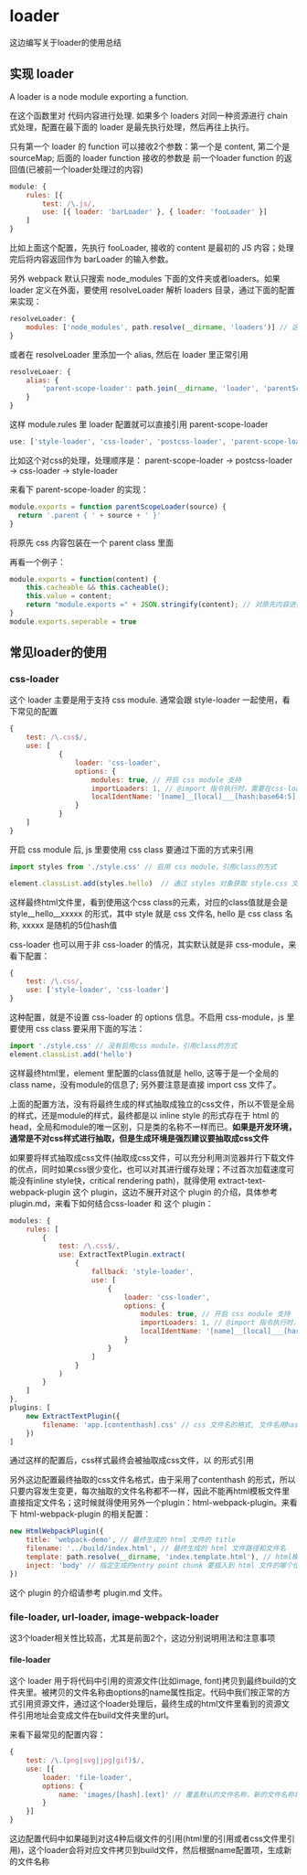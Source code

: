# loader

这边编写关于loader的使用总结

## 实现 loader

A loader is a node module exporting a function.

在这个函数里对 代码内容进行处理. 如果多个 loaders 对同一种资源进行 chain 式处理，配置在最下面的 loader 是最先执行处理，然后再往上执行。

只有第一个 loader 的 function 可以接收2个参数：第一个是 content, 第二个是 sourceMap; 后面的 loader function 接收的参数是 前一个loader function 的返回值(已被前一个loader处理过的内容)

```javascript
module: {
    rules: [{
        test: /\.js/,
        use: [{ loader: 'barLoader' }, { loader: 'fooLoader' }]
    ]
}
```

比如上面这个配置，先执行 fooLoader, 接收的 content 是最初的 JS 内容；处理完后将内容返回作为 barLoader 的输入参数。

另外 webpack 默认只搜索 node_modules 下面的文件夹或者loaders。如果 loader 定义在外面，要使用 resolveLoader 解析 loaders 目录，通过下面的配置来实现：

```javascript
resolveLoader: {
    modules: ['node_modules', path.resolve(__dirname, 'loaders')] // 这边加载node_modules 和 loaders文件夹的内容作为 loaders
}
```

或者在 resolveLoader 里添加一个 alias, 然后在 loader 里正常引用
```javascript
resolveLoaer: {
    alias: {
        'parent-scope-loader': path.join(__dirname, 'loader', 'parentScopeLoader.js')
    }
}
```
这样 module.rules 里 loader 配置就可以直接引用 parent-scope-loader

```javascript
use: ['style-loader', 'css-loader', 'postcss-loader', 'parent-scope-loader']
```
比如这个对css的处理，处理顺序是： parent-scope-loader -> postcss-loader -> css-loader -> style-loader

来看下 parent-scope-loader 的实现：

```javascript
module.exports = function parentScopeLoader(source) {
  return '.parent { ' + source + ' }'
}
```
将原先 css 内容包装在一个 parent class 里面

再看一个例子：

```javascript
module.exports = function(content) {
    this.cacheable && this.cacheable();
    this.value = content;
    return "module.exports =" + JSON.stringify(content); // 对原先内容进行 stringify 处理，并且 返回 给下一个loader使用
}
module.exports.seperable = true
```

## 常见loader的使用

### css-loader

这个 loader 主要是用于支持 css module. 通常会跟 style-loader 一起使用，看下常见的配置

```javascript
{
    test: /\.css$/,
    use: [
            {
                loader: 'css-loader',
                options: {
                    modules: true, // 开启 css module 支持
                    importLoaders: 1, // @import 指令执行时，需要在css-loader前先运行几个loader, 1 表示一个，这个loader要配在css-loader后面
                    localIdentName: '[name]__[local]___[hash:base64:5]' // css module 类名的格式 name(文件名称) local:类名 后面那串是唯一的识别码
                }
            }
    ]
}
```

开启 css module 后, js 里要使用 css class 要通过下面的方式来引用

``` javascript
import styles from './style.css' // 启用 css module，引用class的方式

element.classList.add(styles.hello)  // 通过 styles 对象获取 style.css 文件里定义好的 class
```

这样最终html文件里，看到使用这个css class的元素，对应的class值就是会是 style__hello__xxxxx 的形式，其中 style 就是 css 文件名, hello 是 css class 名称, xxxxx 是随机的5位hash值

css-loader 也可以用于非 css-loader 的情况，其实默认就是非 css-module，来看下配置：

```javascript
{
    test: /\.css/,
    use: ['style-loader', 'css-loader']
}
```

这种配置，就是不设置 css-loader 的 options 信息。不启用 css-module，js 里要使用 css class 要采用下面的写法：

```javascript
import './style.css' // 没有启用css module，引用class的方式
element.classList.add('hello')
```

这样最终html里，element 里配置的class值就是 hello, 这等于是一个全局的class name，没有module的信息了; 另外要注意是直接 import css 文件了。

上面的配置方法，没有将最终生成的样式抽取成独立的css文件，所以不管是全局的样式，还是module的样式，最终都是以 inline style 的形式存在于 html 的 head，全局和module的唯一区别，只是类的名称不一样而已。__如果是开发环境，通常是不对css样式进行抽取，但是生成环境是强烈建议要抽取成css文件__

如果要将样式抽取成css文件(抽取成css文件，可以充分利用浏览器并行下载文件的优点，同时如果css很少变化，也可以对其进行缓存处理；不过首次加载速度可能没有inline style快，critical rendering path)，就得使用 extract-text-webpack-plugin 这个 plugin，这边不展开对这个 plugin 的介绍，具体参考 plugin.md，来看下如何结合css-loader 和 这个 plugin：

```javascript
modules: {
    rules: [
        {
            test: /\.css$/,
            use: ExtractTextPlugin.extract(
                {
                    fallback: 'style-loader',
                    use: [
                        {
                            loader: 'css-loader',
                            options: {
                                modules: true, // 开启 css module 支持
                                importLoaders: 1, // @import 指令执行时，需要在css-loader前先运行几个loader, 1 表示一个，这个loader要配在css-loader后面
                                localIdentName: '[name]__[local]___[hash:base64:5]' // css module 类名的格式 name(文件名称) local:类名 后面那串是唯一的识别码
                            }
                        }
                    ]
                }
            )
        }
    ]
},
plugins: [
    new ExtractTextPlugin({
        filename: 'app.[contenthash].css' // css 文件名的格式, 文件名用hash，就得用 html-webpack-plugin，这样才会在head里自动引用该文件
    })
]
```

通过这样的配置后，css样式最终会被抽取成css文件，以 <link href='xxx.css'/> 的形式引用

另外这边配置最终抽取的css文件名格式，由于采用了contenthash 的形式，所以只要内容发生变更，每次抽取的文件名称都不一样，因此不能再html模板文件里直接指定文件名；这时候就得使用另外一个plugin：html-webpack-plugin。来看下 html-webpack-plugin 的相关配置：

```javascript
new HtmlWebpackPlugin({
    title: 'webpack-demo', // 最终生成的 html 文件的 title
    filename: '../build/index.html', // 最终生成的 html 文件路径和文件名
    template: path.resolve(__dirname, 'index.template.html'), // html模板文件，用于生成最终的html文件。这里无需指定 link tag
    inject: 'body' // 指定生成的entry point chunk 要插入到 html 文件的哪个位置
})
```

这个 plugin 的介绍请参考 plugin.md 文件。

### file-loader, url-loader, image-webpack-loader

这3个loader相关性比较高，尤其是前面2个，这边分别说明用法和注意事项

#### file-loader

这个 loader 用于将代码中引用的资源文件(比如image, font)拷贝到最终build的文件夹里。被拷贝的文件名称由options的name属性指定。代码中我们按正常的方式引用资源文件，通过这个loader处理后，最终生成的html文件里看到的资源文件引用地址会变成文件在build文件夹里的url。

来看下最常见的配置内容：

```javascript
{
    test: /\.(png|svg|jpg|gif)$/,
    use: [{
        loader: 'file-loader',
        options: {
            name: 'images/[hash].[ext]' // 覆盖默认的文件名称，新的文件名称将所有文件统一放到[output.path] 的 images 文件夹里
        }
    }]
}
```

这边配置代码中如果碰到对这4种后缀文件的引用(html里的引用或者css文件里引用)，这个loader会将对应文件拷贝到build文件，然后根据name配置项，生成新的文件名称